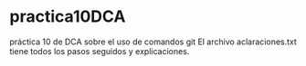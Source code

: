 # practica10DCA
práctica 10 de DCA sobre el uso de comandos git
El archivo aclaraciones.txt tiene todos los pasos seguidos y explicaciones.
